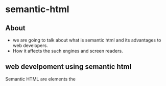 # semantic-html
## About
* we are going to talk about what is semantic html and its advantages to web developers.
* How it affects the such engines and screen readers.
## web develpoment using semantic html
Semantic HTML are elements the 
